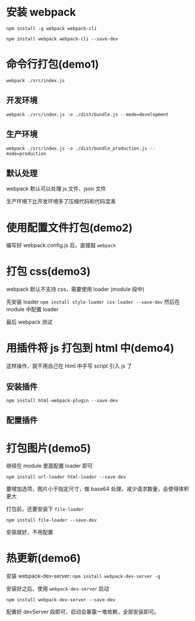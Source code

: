 # 安装 webpack
`npm install -g webpack webpack-cli`

`npm install webpack webpack-cli --save-dev`


# 命令行打包(demo1)
`webpack ./src/index.js`
## 开发环境
`webpack ./src/index.js -o ./dist/bundle.js --mode=development`
## 生产环境
`webpack ./src/index.js -o ./dist/bundle_production.js --mode=production`

## 默认处理
webpack 默认可以处理 js 文件、json 文件

生产环境下比开发环境多了压缩代码和代码混淆


# 使用配置文件打包(demo2)

编写好 webpack.config.js 后，直接敲 `webpack`


# 打包 css(demo3)

webpack 默认不支持 css，需要使用 loader (module 段中)

先安装 loader
`npm install style-loader css-loader --save-dev`
然后在 module 中配置 loader

最后 webpack 测试


# 用插件将 js 打包到 html 中(demo4)
这样操作，就不用自己在 html 中手写 script 引入 js 了

## 安装插件
`npm install html-webpack-plugin --save-dev`

## 配置插件



# 打包图片(demo5)

继续在 module 里面配置 loader 即可

`npm install url-loader html-loader --save-dev`

要增加选项，图片小于指定尺寸，做 base64 处理，减少请求数量，会使得体积更大

打包前，还要安装下 `file-loader`

`npm install file-loader --save-dev`

安装就好，不用配置


# 热更新(demo6)

安装 webpack-dev-server:
`npm install webpack-dev-server -g`

安装好之后，使用 `webpack-dev-server` 启动

`npm install webpack-dev-server --save-dev`

配置好 devServer 段即可，启动会暴露一堆依赖，全部安装即可。
